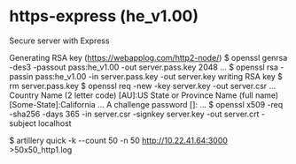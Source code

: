 # https-express (he_v1.00)
Secure server with Express

Generating RSA key (https://webapplog.com/http2-node/)
$ openssl genrsa -des3 -passout pass:he_v1.00 -out server.pass.key 2048
...
$ openssl rsa -passin pass:he_v1.00 -in server.pass.key -out server.key
writing RSA key
$ rm server.pass.key
$ openssl req -new -key server.key -out server.csr
...
Country Name (2 letter code) [AU]:US
State or Province Name (full name) [Some-State]:California
...
A challenge password []:
...
$ openssl x509 -req -sha256 -days 365 -in server.csr -signkey server.key -out server.crt -subject localhost

$ artillery quick -k --count 50 -n 50 http://10.22.41.64:3000 >50x50_http1.log
